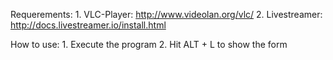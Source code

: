 Requerements: 
	1. VLC-Player: http://www.videolan.org/vlc/
	2. Livestreamer: http://docs.livestreamer.io/install.html

How to use: 
	1. Execute the program
	2. Hit ALT + L to show the form

